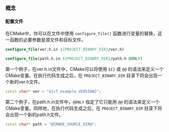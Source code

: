 ### 概念

#### 配置文件

在CMake中，你可以在文件中使用 `configure_file()` 函数进行变量的替换，这一函数的必要参数是源文件和目标文件。

```cmake
configure_file(ver.h.in ${PROJECT_BINARY_DIR}/ver.h)

configure_file(path.h.in ${PROJECT_BINARY_DIR}/path.h @ONLY)
```

第一个例子，在ver.h.in文件中，CMake可以将使用 `${}` 或 `@@` 的语法来定义一个CMake变量。在执行代码生成之后，在 `PROJECT_BINARY_DIR` 目录下将会出现一个新的ver.h文件。

```c++
const char* ver = "${cf_example_VERSION}";
```

第二个例子，在path.h.in文件中，`@ONLY` 指定了它只能用 `@@` 的语法来定义一个CMake变量。同样地，在执行代码生成之后，在 `PROJECT_BINARY_DIR` 目录下将会出现一个新的path.h文件。

```c++
const char* path = "@CMAKE_SOURCE_DIR@";
```

